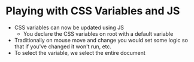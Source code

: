 # Playing with CSS Variables and JS 
- CSS variables can now be updated using JS 
  - You declare the CSS variables on root with a default variable 
- Traditionally on mouse move and change you would set some logic so that if you've changed it won't run, etc. 
- To select the variable, we select the entire document 